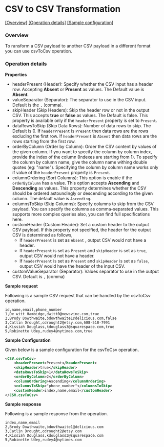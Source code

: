 # CSV to CSV Transformation

[[Overview]](#overview)  [[Operation details]](#operation-details)  [[Sample configuration]](#sample-configuration)

### Overview 

To ransform a CSV payload to another CSV payload in a different format you can use csvToCsv operation.

### Operation details

**Properties**
* headerPresent (Header): 
Specify whether the CSV input has a header row. Accepting **Absent** or **Present** as values. 
The Default value is **Absent**. 
* valueSeparator (Separator): 
The separator to use in the CSV input. Default is the `,` (comma).
* skipHeader (Skip Headers): Skip the header row or not in the output CSV. 
This accepts **true** or **false** as values. The Default is false. This property is available only if the
 `headerPresent` 
property is set to `Present`.
* dataRowsToSkip (Skip Data Rows): 
Number of data rows to skip. The Default is 0. 
If `headerPresent` is `Present` then data rows are the rows excluding the first row. 
If `headerPresent` is `Absent` then data rows are the rows starting from the first row.
* orderByColumn (Order by Column): 
Order the CSV content by values of the given column. 
If you want to specify the column by column index, 
provide the index of the column (Indexes are starting from 1). To specify the column by column name, give the column
 name withing double quotes (eg: "name"). 
 Specifying the column by column name works only if value of the `headerPresent` property is `Present`.
* columnOrdering (Sort Columns): 
This option is enable if the `orderByColumn` has a value. 
This option accepts **Ascending** and **Descending** as values. 
This property determines whether the CSV should be ordered astoundingly or descending according to the given column. 
The default value is `Ascending`.
* columnsToSkip (Skip Columns): 
Specify columns to skip from the CSV payload. You can specify the columns as comma-separated values. 
This supports more complex queries also, you can find full specifications here.
* customHeader (Custom Header): Set a custom header to the output CSV payload. If this property not specified, the
  header for the output CSV is determined as follows,
    * If `headerPresent` is set as `Absent` , output CSV would not have a header.
    * If `headerPresent` is set as `Present` and `skipHeader` is set as `true`, output CSV would not have a header.
    * If `headerPresent` is set as `Present` and `skipHeader` is set as `false`, output CSV would have the header of
     the input CSV.  
* customValueSeparator (Separator): Values separator to use in the output CSV. Default is `,` (comma)

**Sample request**

Following is a sample CSV request that can be handled by the csvToCsv operation.

```text
id,name,email,phone_number
1,De witt Hambidge,dwitt0@newsvine.com,true
2,Brody Dowthwaite,bdowthwaite1@delicious.com,false
3,Catlin Drought,cdrought2@etsy.com,608-510-7991
4,Kissiah Douglass,kdouglass3@squarespace.com,true
5,Robinette Udey,rudey4@nytimes.com,true
```
**Sample Configuration**

Given below is a sample configuration for the csvToCsv operation.
```xml
<CSV.csvToCsv>
    <headerPresent>Present</headerPresent>
    <skipHeader>true</skipHeader>
    <dataRowsToSkip>1</dataRowsToSkip>
    <orderByColumn>2</orderByColumn>
    <columnOrdering>Ascending</columnOrdering>
    <columnsToSkip>"phone_number"</columnsToSkip>
    <customHeader>index,name,email</customHeader>
</CSV.csvToCsv>
```
**Sample response**

Following is a sample response from the operation.

```text
index,name,email
2,Brody Dowthwaite,bdowthwaite1@delicious.com
3,Catlin Drought,cdrought2@etsy.com
4,Kissiah Douglass,kdouglass3@squarespace.com
5,Robinette Udey,rudey4@nytimes.com
```
